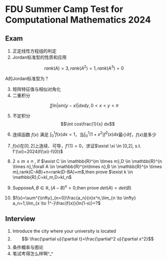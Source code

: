# FDU Summer Camp Test for Computational Mathematics 2024

## Exam
1. 正定线性方程组的判定
2. Jordan标准型的性质和应用

$$rank(A)=3,rank(A^2)=1,rank(A^3)=0$$

A的Jordan标准型为？

3. 矩阵特征值与相似对角化
4. 二重积分

$$\iint ln |sin(y-x)|dxdy,0 <x <y <\pi$$


5. 不定积分
$$\int cos\frac{1}{x} dx$$

6. 连续函数 $f(x)$ 满足 $\int_0^1 f(x)dx=1$，当$\int_0^1 (1+x^2)f^2(x)dx$最小时，$f(x)$是多少

7. $f(x)$在$[0,2]$上连续、可导，$f'(1)=0$，求证$\exist \xi \in [0,2], s.t. f'(\xi)=2024(f(\xi)-f(0))$
8. $2\le m \le n$ , if $\exist C \in \mathbb{R}^{m \times m},D \in \mathbb{R}^{n \times n},\forall A \in \mathbb{R}^{m\times n},B \in \mathbb{R}^{n \times m},rank(C-AB)+n=rank(D-BA)+m$,then prove $\exist k \in \mathbb{R},C=kI_m,D=kI_n$
9. Suppose$A,B \in \mathbb{R},(A-B)^n=0$,then prove $det(A)=det(B)$
10. $f(x)=\sum^{\infty}_{n=0}\frac{a_n}{n}x^n,\lim_{n \to \infty} a_n=1,\lim_{x \to 1^-}\frac{f(x)}{ln(1-x)}=?$


## Interview
1. Introduce the city where your university is located
2. $$i \frac{\partial u}{\partial t}=\frac{\partial^2 u}{\partial x^2}$$
3. 条件概率与图论
4. 笔试考得怎么样啊^_^